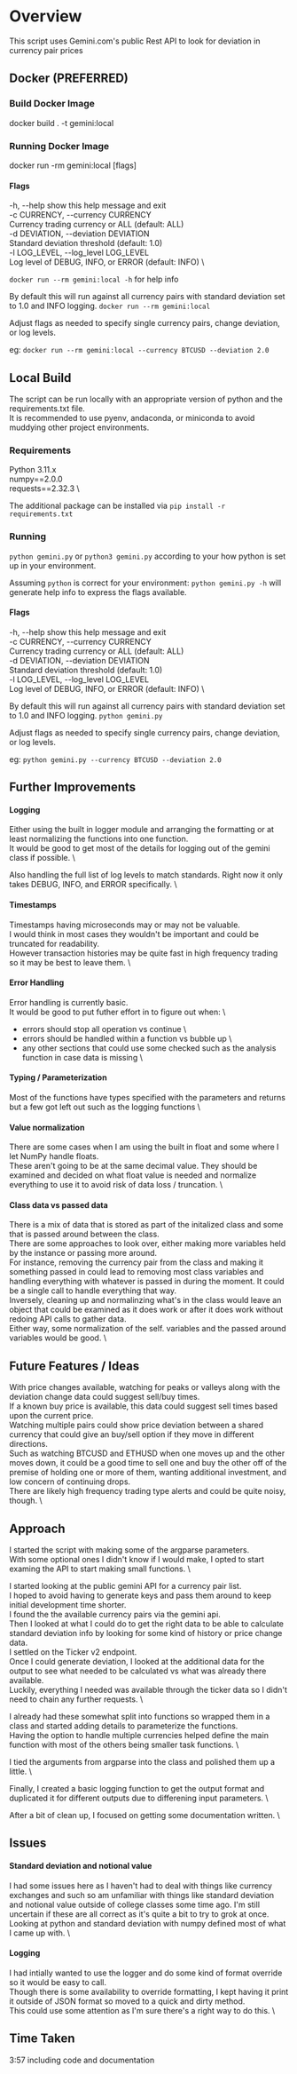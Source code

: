 # Overview
This script uses Gemini.com's public Rest API to look for deviation in currency pair prices

## Docker (PREFERRED)
### Build Docker Image

docker build . -t gemini:local

### Running Docker Image

docker run -rm gemini:local [flags]

#### Flags
-h, --help          show this help message and exit \
-c CURRENCY, --currency CURRENCY \
                    Currency trading currency or ALL (default: ALL) \
-d DEVIATION, --deviation DEVIATION \
                    Standard deviation threshold (default: 1.0) \
 -l LOG_LEVEL, --log_level LOG_LEVEL \
                    Log level of DEBUG, INFO, or ERROR (default: INFO) \

```docker run --rm gemini:local -h``` for help info

By default this will run against all currency pairs with standard deviation set to 1.0 and INFO logging.
```docker run --rm gemini:local```

Adjust flags as needed to specify single currency pairs, change deviation, or log levels.

eg: ```docker run --rm gemini:local --currency BTCUSD --deviation 2.0```

## Local Build
The script can be run locally with an appropriate version of python and the requirements.txt file. \
It is recommended to use pyenv, andaconda, or miniconda to avoid muddying other project environments.

### Requirements
Python 3.11.x \
numpy==2.0.0 \
requests==2.32.3 \

The additional package can be installed via ```pip install -r requirements.txt```

### Running 
```python gemini.py``` or ```python3 gemini.py``` according to your how python is set up in your environment.

Assuming ```python``` is correct for your environment:
```python gemini.py -h``` will generate help info to express the flags available.

#### Flags
-h, --help          show this help message and exit \
-c CURRENCY, --currency CURRENCY \
                    Currency trading currency or ALL (default: ALL) \
-d DEVIATION, --deviation DEVIATION \
                    Standard deviation threshold (default: 1.0) \
 -l LOG_LEVEL, --log_level LOG_LEVEL \
                    Log level of DEBUG, INFO, or ERROR (default: INFO) \

By default this will run against all currency pairs with standard deviation set to 1.0 and INFO logging.
```python gemini.py```

Adjust flags as needed to specify single currency pairs, change deviation, or log levels.

eg: ```python gemini.py --currency BTCUSD --deviation 2.0```


## Further Improvements
#### Logging
Either using the built in logger module and arranging the formatting or at least normalizing the functions into one function. \
It would be good to get most of the details for logging out of the gemini class if possible. \

Also handling the full list of log levels to match standards. Right now it only takes DEBUG, INFO, and ERROR specifically. \

#### Timestamps
Timestamps having microseconds may or may not be valuable. \
I would think in most cases they wouldn't be important and could be truncated for readability. \
However transaction histories may be quite fast in high frequency trading so it may be best to leave them. \


#### Error Handling
Error handling is currently basic. \
It would be good to put futher effort in to figure out when: \
* errors should stop all operation vs continue \
* errors should be handled within a function vs bubble up \
* any other sections that could use some checked such as the analysis function in case data is missing \

#### Typing / Parameterization
Most of the functions have types specified with the parameters and returns but a few got left out such as the logging functions \

#### Value normalization
There are some cases when I am using the built in float and some where I let NumPy handle floats. \
These aren't going to be at the same decimal value. They should be examined and decided on what float value is needed and normalize everything to use it to avoid risk of data loss / truncation. \

#### Class data vs passed data
There is a mix of data that is stored as part of the initalized class and some that is passed around between the class. \
There are some approaches to look over, either making more variables held by the instance or passing more around. \
For instance, removing the currency pair from the class and making it something passed in could lead to removing most class variables and handling everything with whatever is passed in during the moment. It could be a single call to handle everything that way. \
Inversely, cleaning up and normalinzing what's in the class would leave an object that could be examined as it does work or after it does work without redoing API calls to gather data. \
Either way, some normalization of the self. variables and the passed around variables would be good. \


## Future Features / Ideas
With price changes available, watching for peaks or valleys along with the deviation change data could suggest sell/buy times. \
If a known buy price is available, this data could suggest sell times based upon the current price. \
Watching multiple pairs could show price deviation between a shared currency that could give an buy/sell option if they move in different directions. \
Such as watching BTCUSD and ETHUSD when one moves up and the other moves down, it could be a good time to sell one and buy the other off of the premise of holding one or more of them, wanting additional investment, and low concern of continuing drops. \
There are likely high frequency trading type alerts and could be quite noisy, though. \

## Approach
I started the script with making some of the argparse parameters. \
With some optional ones I didn't know if I would make, I opted to start examing the API to start making small functions. \

I started looking at the public gemini API for a currency pair list. \
I hoped to avoid having to generate keys and pass them around to keep initial development time shorter. \
I found the the available currency pairs via the gemini api. \
Then I looked at what I could do to get the right data to be able to calculate standard deviation info by looking for some kind of history or price change data. \
I settled on the Ticker v2 endpoint. \
Once I could generate deviation, I looked at the additional data for the output to see what needed to be calculated vs what was already there available. \
Luckily, everything I needed was available through the ticker data so I didn't need to chain any further requests. \

I already had these somewhat split into functions so wrapped them in a class and started adding details to parameterize the functions. \
Having the option to handle multiple currencies helped define the main function with most of the others being smaller task functions. \

I tied the arguments from argparse into the class and polished them up a little. \

Finally, I created a basic logging function to get the output format and duplicated it for different outputs due to differening input parameters. \
 
After a bit of clean up, I focused on getting some documentation written. \


## Issues
#### Standard deviation and notional value

I had some issues here as I haven't had to deal with things like currency exchanges and such so am unfamiliar with things like standard deviation and notional value outside of college classes some time ago. I'm still uncertain if these are all correct as it's quite a bit to try to grok at once. \
Looking at python and standard deviation with numpy defined most of what I came up with. \

#### Logging 
I had intially wanted to use the logger and do some kind of format override so it would be easy to call. \
Though there is some availability to override formatting, I kept having it print it outside of JSON format so moved to a quick and dirty method. \
This could use some attention as I'm sure there's a right way to do this. \

## Time Taken
3:57 including code and documentation 
